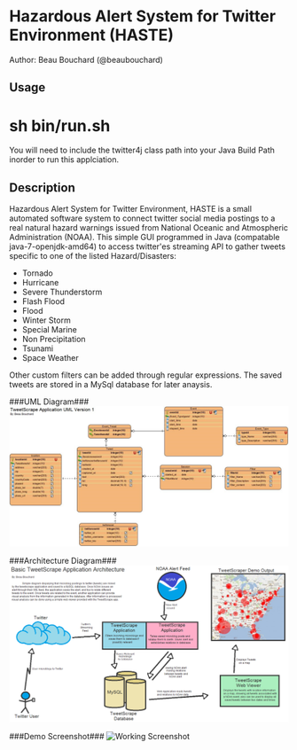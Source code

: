 Hazardous Alert System for Twitter Environment (HASTE)
==========

Author: Beau Bouchard (@beaubouchard) 



Usage 
---

# sh bin/run.sh

You will need to include the twitter4j class path into your Java Build Path inorder to run this applciation. 


Description
---
Hazardous Alert System for Twitter Environment, HASTE is a small automated software system to connect twitter social media postings to a real natural hazard warnings issued from National Oceanic and Atmospheric Administration (NOAA). 
This simple GUI programmed in Java (compatable java-7-openjdk-amd64) to access twitter'es streaming API to gather tweets specific to one of the listed Hazard/Disasters:
 * Tornado
 * Hurricane
 * Severe Thunderstorm
 * Flash Flood
 * Flood
 * Winter Storm
 * Special Marine
 * Non Precipitation
 * Tsunami
 * Space Weather

Other custom filters can be added through regular expressions. The saved tweets are stored in a MySql database for later anaysis. 


###UML Diagram###
![Basic Database UML](bin/documentation/media/img/umldiagram0001.png "UML Diagram")


###Architecture Diagram###
![Basic System Architecture](bin/documentation/media/img/architecturev0001.png "Architecture Diagram")

###Demo Screenshot###
![Working Screenshot](http://www.beaubouchard.com/wpblog/wp-content/uploads/2013/05/example-1.png "Example of HASTE running")

